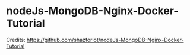# nodeJs-MongoDB-Nginx-Docker-Tutorial

Credits: https://github.com/shazforiot/nodeJs-MongoDB-Nginx-Docker-Tutorial